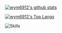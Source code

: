 [![wym6912's github stats](https://github-readme-stats.vercel.app/api?username=wym6912)](https://github.com/anuraghazra/github-readme-stats)

[![wym6912's Top Langs](https://github-readme-stats.vercel.app/api/top-langs/?username=wym6912&layout=compact&langs_count=8)](https://github.com/anuraghazra/github-readme-stats)

![Skills](https://skillicons.dev/icons?i=github,c,cpp,html,js,css,php,py,md,bash,docker,git,mysql,sqlite,linux,nginx,vim,vscode,nodejs,visualstudio)
